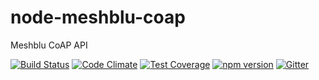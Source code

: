 # node-meshblu-coap
Meshblu CoAP API

[![Build Status](https://travis-ci.org/octoblu/node-meshblu-coap.svg?branch=master)](https://travis-ci.org/octoblu/node-meshblu-coap)
[![Code Climate](https://codeclimate.com/github/octoblu/node-meshblu-coap/badges/gpa.svg)](https://codeclimate.com/github/octoblu/node-meshblu-coap)
[![Test Coverage](https://codeclimate.com/github/octoblu/node-meshblu-coap/badges/coverage.svg)](https://codeclimate.com/github/octoblu/node-meshblu-coap)
[![npm version](https://badge.fury.io/js/meshblu-coap.svg)](http://badge.fury.io/js/meshblu-coap)
[![Gitter](https://badges.gitter.im/octoblu/help.svg)](https://gitter.im/octoblu/help)
